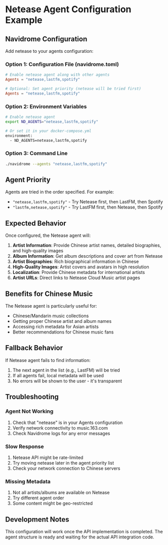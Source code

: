 # Netease Agent Configuration Example

## Navidrome Configuration

Add netease to your agents configuration:

### Option 1: Configuration File (navidrome.toml)
```toml
# Enable netease agent along with other agents
Agents = "netease,lastfm,spotify"

# Optional: Set agent priority (netease will be tried first)
Agents = "netease,lastfm,spotify"
```

### Option 2: Environment Variables
```bash
# Enable netease agent
export ND_AGENTS="netease,lastfm,spotify"

# Or set it in your docker-compose.yml
environment:
  - ND_AGENTS=netease,lastfm,spotify
```

### Option 3: Command Line
```bash
./navidrome --agents "netease,lastfm,spotify"
```

## Agent Priority

Agents are tried in the order specified. For example:
- `"netease,lastfm,spotify"` - Try Netease first, then LastFM, then Spotify
- `"lastfm,netease,spotify"` - Try LastFM first, then Netease, then Spotify

## Expected Behavior

Once configured, the Netease agent will:

1. **Artist Information**: Provide Chinese artist names, detailed biographies, and high-quality images
2. **Album Information**: Get album descriptions and cover art from Netease
3. **Artist Biographies**: Rich biographical information in Chinese
4. **High-Quality Images**: Artist covers and avatars in high resolution
5. **Localization**: Provide Chinese metadata for international artists
6. **Artist URLs**: Direct links to Netease Cloud Music artist pages

## Benefits for Chinese Music

The Netease agent is particularly useful for:
- Chinese/Mandarin music collections
- Getting proper Chinese artist and album names
- Accessing rich metadata for Asian artists
- Better recommendations for Chinese music fans

## Fallback Behavior

If Netease agent fails to find information:
1. The next agent in the list (e.g., LastFM) will be tried
2. If all agents fail, local metadata will be used
3. No errors will be shown to the user - it's transparent

## Troubleshooting

### Agent Not Working
1. Check that "netease" is in your Agents configuration
2. Verify network connectivity to music.163.com
3. Check Navidrome logs for any error messages

### Slow Response
1. Netease API might be rate-limited
2. Try moving netease later in the agent priority list
3. Check your network connection to Chinese servers

### Missing Metadata
1. Not all artists/albums are available on Netease
2. Try different agent order
3. Some content might be geo-restricted

## Development Notes

This configuration will work once the API implementation is completed. The agent structure is ready and waiting for the actual API integration code.